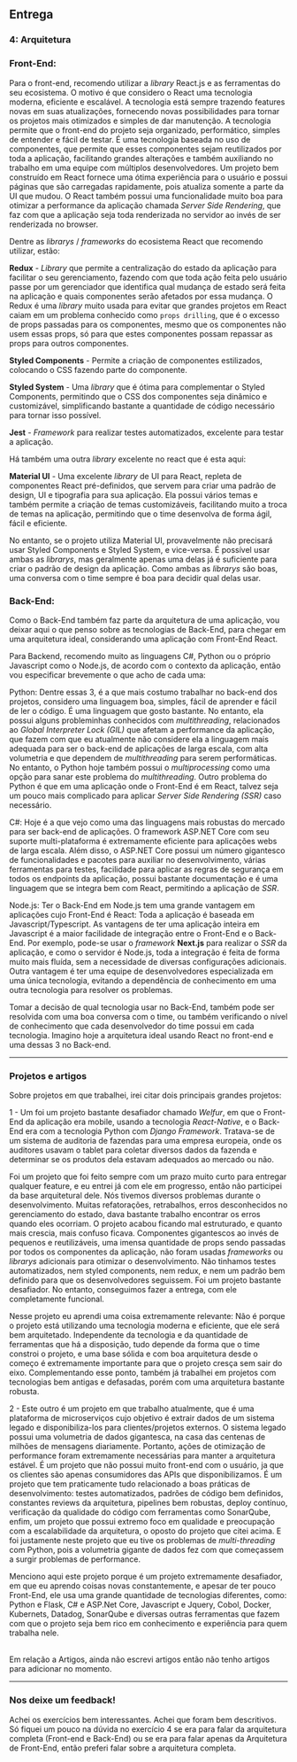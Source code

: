 ## Entrega

### 4: Arquitetura

### Front-End:

Para o front-end, recomendo utilizar a _library_ React.js e as ferramentas do seu ecosistema.
O motivo é que considero o React uma tecnologia moderna, eficiente e escalável. A tecnologia está sempre trazendo features novas em suas atualizações, fornecendo novas possibilidades para tornar os projetos mais otimizados e simples de dar manutenção.
A tecnologia permite que o front-end do projeto seja organizado, performático, simples de entender e fácil de testar. É uma tecnologia baseada no uso de componentes, que permite que esses componentes sejam reutilizados por toda a aplicação, facilitando grandes alterações e também auxiliando no trabalho em uma equipe com múltiplos desenvolvedores.
Um projeto bem construído em React fornece uma ótima experiência para o usuário e possui páginas que são carregadas rapidamente, pois atualiza somente a parte da UI que mudou. 
O React também possui uma funcionalidade muito boa para otimizar a performance da aplicação chamada _Server Side Rendering_, que faz com que a aplicação seja toda renderizada no servidor ao invés de ser renderizada no browser. 

Dentre as _librarys_ / _frameworks_ do ecosistema React que recomendo utilizar, estão:

**Redux** - _Library_ que permite a centralização do estado da aplicação para facilitar o seu gerenciamento, fazendo com que toda ação feita pelo usuário passe por um gerenciador que identifica qual mudança de estado será feita na aplicação e quais componentes serão afetados por essa mudança. O Redux é uma _library_ muito usada para evitar que grandes projetos em React caiam em um problema conhecido como `props drilling`, que é o excesso de props passadas para os componentes, mesmo que os componentes não usem essas props, só para que estes componentes possam repassar as props para outros componentes.

**Styled Components** - Permite a criação de componentes estilizados, colocando o CSS fazendo parte do componente. 

**Styled System** - Uma _library_ que é ótima para complementar o Styled Components, permitindo que o CSS dos componentes seja dinâmico e customizável, simplificando bastante a quantidade de código necessário para tornar isso possível. 

**Jest** - _Framework_ para realizar testes automatizados, excelente para testar a aplicação.

Há também uma outra _library_ excelente no react que é esta aqui:

**Material UI** - Uma excelente _library_ de UI para React, repleta de componentes React pré-definidos, que servem para criar uma padrão de design, UI e tipografia para sua aplicação. Ela possui vários temas e também permite a criação de temas customizáveis, facilitando muito a troca de temas na aplicação, permitindo que o time desenvolva de forma ágil, fácil e eficiente.

No entanto, se o projeto utiliza Material UI, provavelmente não precisará usar Styled Components e Styled System, e vice-versa. É possível usar ambas as _librarys_, mas geralmente apenas uma delas já é suficiente para criar o padrão de design da aplicação.
Como ambas as _librarys_ são boas, uma conversa com o time sempre é boa para decidir qual delas usar.


### Back-End:

Como o Back-End também faz parte da arquitetura de uma aplicação, vou deixar aqui o que penso sobre as tecnologias de Back-End, para chegar em uma arquitetura ideal, considerando uma aplicação com Front-End React.

Para Backend, recomendo muito as linguagens C#, Python ou o próprio Javascript como o Node.js, de acordo com o contexto da aplicação, então vou especificar brevemente o que acho de cada uma:

Python:
Dentre essas 3, é a que mais costumo trabalhar no back-end dos projetos, considero uma linguagem boa, simples, fácil de aprender e fácil de ler o código. É uma linguagem que gosto bastante. No entanto, ela possui alguns probleminhas conhecidos com _multithreading_, relacionados ao _Global Interpreter Lock (GIL)_ que afetam a performance da aplicação, que fazem com que eu atualmente não considere ela a linguagem mais adequada para ser o back-end de aplicações de larga escala, com alta volumetria e que dependem de _multithreading_ para serem performáticas. No entanto, o Python hoje também possui o _multiprocessing_ como uma opção para sanar este problema do _multithreading_. Outro problema do Python é que em uma aplicação onde o Front-End é em React, talvez seja um pouco mais complicado para aplicar _Server Side Rendering (SSR)_ caso necessário.

C#:
Hoje é a que vejo como uma das linguagens mais robustas do mercado para ser back-end de aplicações. O framework ASP.NET Core com seu suporte multi-plataforma é extremamente eficiente para aplicações webs de larga escala. Além disso, o ASP.NET Core possui um número gigantesco de funcionalidades e pacotes para auxiliar no desenvolvimento, várias ferramentas para testes, facilidade para aplicar as regras de segurança em todos os endpoints da aplicação, possui bastante documentação e é uma linguagem que se integra bem com React, permitindo a aplicação de _SSR_.   


Node.js:
Ter o Back-End em Node.js tem uma grande vantagem em aplicações cujo Front-End é React: Toda a aplicação é baseada em Javascript/Typescript. As vantagens de ter uma aplicação inteira em Javascript é a maior facilidade de integração entre o Front-End e o Back-End. Por exemplo, pode-se usar o _framework_ **Next.js** para realizar o _SSR_ da aplicação, e como o servidor é Node.js, toda a integração é feita de forma muito mais fluída, sem a necessidade de diversas configurações adicionais.
Outra vantagem é ter uma equipe de desenvolvedores especializada em uma única tecnologia, evitando a dependência de conhecimento em uma outra tecnologia para resolver os problemas. 

Tomar a decisão de qual tecnologia usar no Back-End, também pode ser resolvida com uma boa conversa com o time, ou também verificando o nível de conhecimento que cada desenvolvedor do time possui em cada tecnologia. 
Imagino hoje a arquitetura ideal usando React no front-end e uma dessas 3 no Back-end.

---

### Projetos e artigos

Sobre projetos em que trabalhei, irei citar dois principais grandes projetos:

1 - Um foi um projeto bastante desafiador chamado _Welfur_, em que o Front-End da aplicação era mobile, usando a tecnologia _React-Native_, e o Back-End era com a tecnologia Python com _Django Framework_.
Tratava-se de um sistema de auditoria de fazendas para uma empresa europeia, onde os auditores usavam o tablet para coletar diversos dados da fazenda e determinar se os produtos dela estavam adequados ao mercado ou não. 

Foi um projeto que foi feito sempre com um prazo muito curto para entregar qualquer feature, e eu entrei já com ele em progresso, então não participei da base arquitetural dele. Nós tivemos diversos problemas durante o desenvolvimento. Muitas refatorações, retrabalhos, erros desconhecidos no gerenciamento do estado, dava bastante trabalho encontrar os erros quando eles ocorriam. O projeto acabou ficando mal estruturado, e quanto mais crescia, mais confuso ficava. Componentes gigantescos ao invés de pequenos e reutilizáveis, uma imensa quantidade de props sendo passadas por todos os componentes da aplicação, não foram usadas _frameworks_ ou _librarys_ adicionais para otimizar o desenvolvimento. Não tinhamos testes automatizados, nem styled components, nem redux, e nem um padrão bem definido para que os desenvolvedores seguissem. Foi um projeto bastante desafiador. No entanto, conseguimos fazer a entrega, com ele completamente funcional.

Nesse projeto eu aprendi uma coisa extremamente relevante: Não é porque o projeto está utilizando uma tecnologia moderna e eficiente, que ele será bem arquitetado. Independente da tecnologia e da quantidade de ferramentas que há a disposição, tudo depende da forma que o time constroi o projeto, e uma base sólida e com boa arquitetura desde o começo é extremamente importante para que o projeto cresça sem sair do eixo.
Complementando esse ponto, também já trabalhei em projetos com tecnologias bem antigas e defasadas, porém com uma arquitetura bastante robusta.

2 - Este outro é um projeto em que trabalho atualmente, que é uma plataforma de microserviços cujo objetivo é extrair dados de um sistema legado e disponibiliza-los para clientes/projetos externos. O sistema legado possui uma volumetria de dados gigantesca, na casa das centenas de milhões de mensagens diariamente. Portanto, ações de otimização de performance foram extremamente necessárias para manter a arquitetura estável. É um projeto que não possui muito front-end com o usuário, ja que os clientes são apenas consumidores das APIs que disponibilizamos. É um projeto que tem praticamente tudo relacionado a boas práticas de desenvolvimento: testes automatizados, padrões de código bem definidos, constantes reviews da arquitetura, pipelines bem robustas, deploy contínuo, verificação da qualidade do código com ferramentas como SonarQube, enfim, um projeto que possui extremo foco em qualidade e preocupação com a escalabilidade da arquitetura, o oposto do projeto que citei acima. 
E foi justamente neste projeto que eu tive os problemas de _multi-threading_ com Python, pois a volumetria gigante de dados fez com que começassem a surgir problemas de performance.

Menciono aqui este projeto porque é um projeto extremamente desafiador, em que eu aprendo coisas novas constantemente, e apesar de ter pouco Front-End, ele usa uma grande quantidade de tecnologias diferentes, como: Python e Flask, C# e ASP.Net Core, Javascript e Jquery, Cobol, Docker, Kubernets, Datadog, SonarQube e diversas outras ferramentas que fazem com que o projeto seja bem rico em conhecimento e experiência para quem trabalha nele. 

<br>
Em relação a Artigos, ainda não escrevi artigos então não tenho artigos para adicionar no momento.

---

### Nos deixe um feedback!

Achei os exercícios bem interessantes. Achei que foram bem descritivos. Só fiquei um pouco na dúvida no exercício 4 se era para falar da arquitetura completa (Front-end e Back-End) ou se era para falar apenas da Arquitetura de Front-End, então preferi falar sobre a arquitetura completa.
